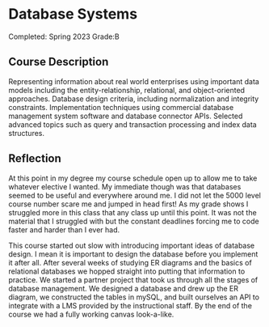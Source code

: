 # Database Systems

Completed: Spring 2023 Grade:B

## Course Description

Representing information about real world enterprises using important data
models including the entity-relationship, relational, and object-oriented
approaches. Database design criteria, including normalization and integrity
constraints. Implementation techniques using commercial database management
system software and database connector APIs. Selected advanced topics such as
query and transaction processing and index data structures.

## Reflection

At this point in my degree my course schedule open up to allow me to take
whatever elective I wanted. My immediate though was that databases seemed to be
useful and everywhere around me. I did not let the 5000 level course number
scare me and jumped in head first! As my grade shows I struggled more in this
class that any class up until this point. It was not the material that I
struggled with but the constant deadlines forcing me to code faster and harder
than I ever had.

This course started out slow with introducing important ideas of database
design. I mean it is important to design the database before you implement it
after all. After several weeks of studying ER diagrams and the basics of
relational databases we hopped straight into putting that information to
practice. We started a partner project that took us through all the stages of
database management. We designed a database and drew up the ER diagram, we
constructed the tables in mySQL, and built ourselves an API to integrate with a
LMS provided by the instructional staff. By the end of the course we had a fully
working canvas look-a-like.
